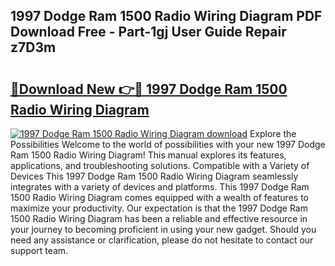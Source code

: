 ## 1997 Dodge Ram 1500 Radio Wiring Diagram PDF Download Free - Part-1gj User Guide Repair z7D3m

# <h2><a href="http://dfo4xk.blite.top/?on=1997+Dodge+Ram+1500+Radio+Wiring+Diagram">🔗Download New 👉🔴 1997 Dodge Ram 1500 Radio Wiring Diagram</a></h2>

[![1997 Dodge Ram 1500 Radio Wiring Diagram download](https://i.imgur.com/lujVjoI.png)](http://dfo4xk.blite.top/?on=1997+Dodge+Ram+1500+Radio+Wiring+Diagram)
Explore the Possibilities Welcome to the world of possibilities with your new 1997 Dodge Ram 1500 Radio Wiring Diagram! This manual explores its features, applications, and troubleshooting solutions. Compatible with a Variety of Devices This 1997 Dodge Ram 1500 Radio Wiring Diagram seamlessly integrates with a variety of devices and platforms. This 1997 Dodge Ram 1500 Radio Wiring Diagram comes equipped with a wealth of features to maximize your productivity. Our expectation is that the 1997 Dodge Ram 1500 Radio Wiring Diagram has been a reliable and effective resource in your journey to becoming proficient in using your new gadget. Should you need any assistance or clarification, please do not hesitate to contact our support team.
